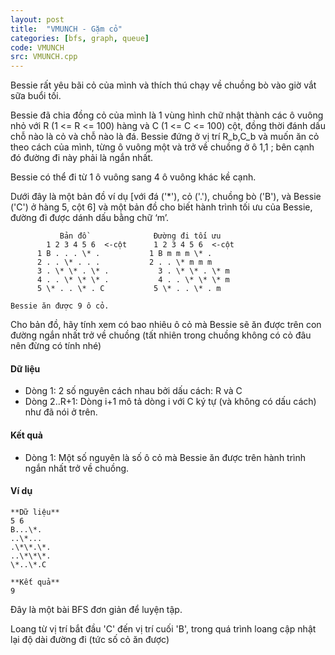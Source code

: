 ```yaml
---
layout: post
title:  "VMUNCH - Gặm cỏ"
categories: [bfs, graph, queue]
code: VMUNCH
src: VMUNCH.cpp
---
```



Bessie rất yêu bãi cỏ của mình và thích thú chạy về chuồng bò vào giờ vắt sữa buổi tối.

Bessie đã chia đồng cỏ của mình là 1 vùng hình chữ nhật thành các ô vuông nhỏ với R (1 <= R <= 100) hàng và C (1 <= C <= 100) cột, đồng thời đánh dấu chỗ nào là cỏ và chỗ nào là đá. Bessie đứng ở vị trí R\_b,C\_b và muốn ăn cỏ theo cách của mình, từng ô vuông một và trở về chuồng ở ô 1,1 ; bên cạnh đó đường đi này phải là ngắn nhất.

Bessie có thể đi từ 1 ô vuông sang 4 ô vuông khác kề cạnh.

Dưới đây là một bản đồ ví dụ \[với đá ('\*'), cỏ ('.'), chuồng bò ('B'), và Bessie ('C') ở hàng 5, cột 6\] và một bản đồ cho biết hành trình tối ưu của Bessie, đường đi được dánh dấu bằng chữ ‘m’.

```
           Bản đồ               Đường đi tối ưu
        1 2 3 4 5 6  <-cột      1 2 3 4 5 6  <-cột
      1 B . . . \* .           1 B m m m \* .
      2 . . \* . . .           2 . . \* m m m
      3 . \* \* . \* .           3 . \* \* . \* m
      4 . . \* \* \* .           4 . . \* \* \* m
      5 \* . . \* . C           5 \* . . \* . m

Bessie ăn được 9 ô cỏ.

```

Cho bản đồ, hãy tính xem có bao nhiêu ô cỏ mà Bessie sẽ ăn được trên con đường ngắn nhất trở về chuồng (tất nhiên trong chuồng không có cỏ đâu nên đừng có tính nhé)

#### Dữ liệu

*   Dòng 1: 2 số nguyên cách nhau bởi dấu cách: R và C
*   Dòng 2..R+1: Dòng i+1 mô tả dòng i với C ký tự (và không có dấu cách) như đã nói ở trên.

#### Kết quả

*   Dòng 1: Một số nguyên là số ô cỏ mà Bessie ăn được trên hành trình ngắn nhất trở về chuồng.

#### Ví dụ

```
**Dữ liệu**
5 6
B...\*.
..\*...
.\*\*.\*.
..\*\*\*.
\*..\*.C

**Kết quả**
9

```

<!--more-->



Đây là một bài BFS đơn giản để luyện tập.

Loang từ vị trí bắt đầu 'C' đến vị trí cuối 'B', trong quá trình loang cập nhật lại độ dài đường đi (tức số cỏ ăn được)
